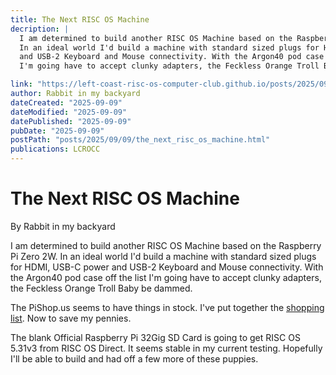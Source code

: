 ```yaml
---
title: The Next RISC OS Machine
decription: |
  I am determined to build another RISC OS Machine based on the Raspberry Pi Zero 2W.
  In an ideal world I'd build a machine with standard sized plugs for HDMI, USB-C power
  and USB-2 Keyboard and Mouse connectivity. With the Argon40 pod case off the list
  I'm going have to accept clunky adapters, the Feckless Orange Troll Baby be dammed.

link: "https://left-coast-risc-os-computer-club.github.io/posts/2025/09/09/the_next_risc_os_machine.html"
author: Rabbit in my backyard
dateCreated: "2025-09-09"
dateModified: "2025-09-09"
datePublished: "2025-09-09"
pubDate: "2025-09-09"
postPath: "posts/2025/09/09/the_next_risc_os_machine.html"
publications: LCROCC
---
```


# The Next RISC OS Machine

By Rabbit in my backyard

I am determined to build another RISC OS Machine based on the Raspberry Pi Zero 2W. In an ideal world I'd build a machine with standard sized plugs for HDMI, USB-C power and USB-2 Keyboard and Mouse connectivity. With the Argon40 pod case off the list I'm going have to accept clunky adapters, the Feckless Orange Troll Baby be dammed.

The PiShop.us seems to have things in stock. I've put together the [shopping list](https://www.pishop.us/wishlist.php?publicwishlist=45970894-4100-47d3-bf7e-c1a48f0fa889). Now to save my pennies.

The blank Official Raspberry Pi 32Gig SD Card is going to get RISC OS 5.31v3 from RISC OS Direct. It seems stable in my current testing. Hopefully I'll be able to build and had off a few more of these puppies.

